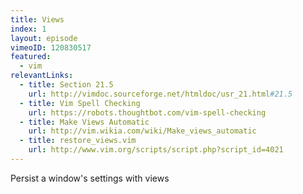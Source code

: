 ```yaml
---
title: Views
index: 1
layout: episode
vimeoID: 120830517
featured:
  - vim
relevantLinks:
  - title: Section 21.5
    url: http://vimdoc.sourceforge.net/htmldoc/usr_21.html#21.5
  - title: Vim Spell Checking
    url: https://robots.thoughtbot.com/vim-spell-checking
  - title: Make Views Automatic
    url: http://vim.wikia.com/wiki/Make_views_automatic
  - title: restore_views.vim
    url: http://www.vim.org/scripts/script.php?script_id=4021
---
```

Persist a window's settings with views
